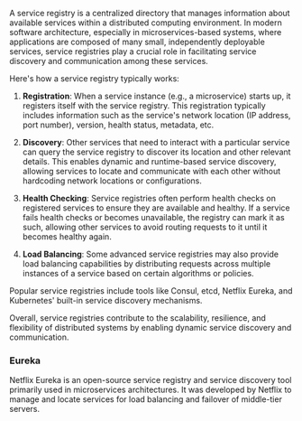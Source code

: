 A service registry is a centralized directory that manages information about available services within a distributed computing environment. In modern software architecture, especially in microservices-based systems, where applications are composed of many small, independently deployable services, service registries play a crucial role in facilitating service discovery and communication among these services.

Here's how a service registry typically works:

1. **Registration**: When a service instance (e.g., a microservice) starts up, it registers itself with the service registry. This registration typically includes information such as the service's network location (IP address, port number), version, health status, metadata, etc.

2. **Discovery**: Other services that need to interact with a particular service can query the service registry to discover its location and other relevant details. This enables dynamic and runtime-based service discovery, allowing services to locate and communicate with each other without hardcoding network locations or configurations.

3. **Health Checking**: Service registries often perform health checks on registered services to ensure they are available and healthy. If a service fails health checks or becomes unavailable, the registry can mark it as such, allowing other services to avoid routing requests to it until it becomes healthy again.

4. **Load Balancing**: Some advanced service registries may also provide load balancing capabilities by distributing requests across multiple instances of a service based on certain algorithms or policies.

Popular service registries include tools like Consul, etcd, Netflix Eureka, and Kubernetes' built-in service discovery mechanisms.

Overall, service registries contribute to the scalability, resilience, and flexibility of distributed systems by enabling dynamic service discovery and communication.

### Eureka
Netflix Eureka is an open-source service registry and service discovery tool primarily used in microservices architectures. It was developed by Netflix to manage and locate services for load balancing and failover of middle-tier servers.